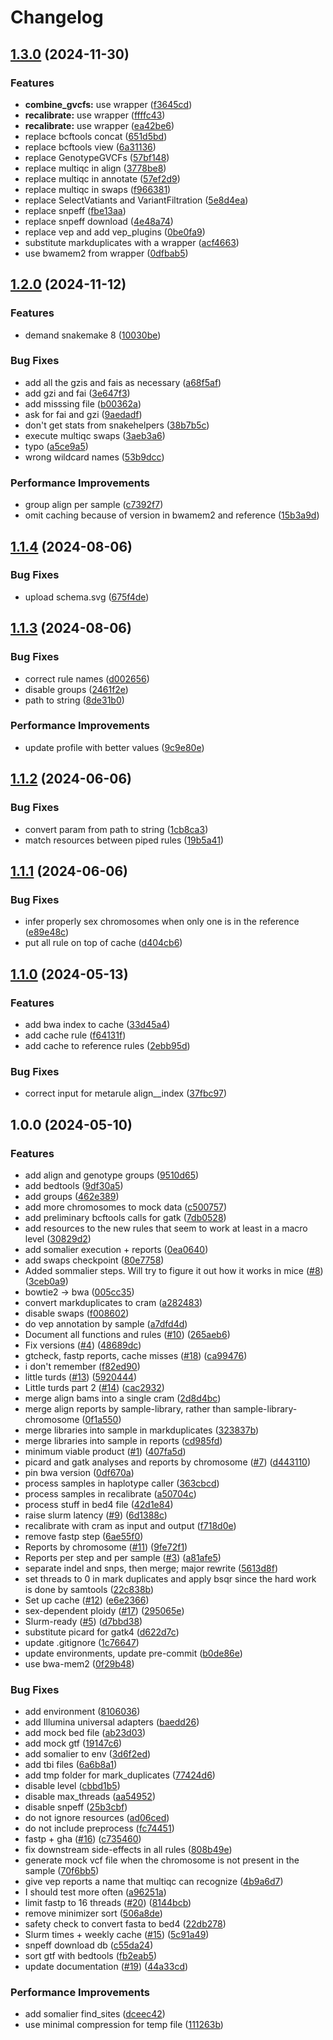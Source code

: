 # Changelog

## [1.3.0](https://github.com/3d-omics/hg_genotype/compare/v1.2.0...v1.3.0) (2024-11-30)


### Features

* **combine_gvcfs:** use wrapper ([f3645cd](https://github.com/3d-omics/hg_genotype/commit/f3645cd0a923268024c4539dd80a5a6961717d0c))
* **recalibrate:** use wrapper ([ffffc43](https://github.com/3d-omics/hg_genotype/commit/ffffc4319341ad5e87c320561c1de434b69e6f1e))
* **recalibrate:** use wrapper ([ea42be6](https://github.com/3d-omics/hg_genotype/commit/ea42be6ae320808d1b445de023988c304b22b8ba))
* replace bcftools concat ([651d5bd](https://github.com/3d-omics/hg_genotype/commit/651d5bd188100f44865dfc15671cc0530c14787c))
* replace bcftools view ([6a31136](https://github.com/3d-omics/hg_genotype/commit/6a311361b04327d2985d9b4e2f889b7efb248bed))
* replace GenotypeGVCFs ([57bf148](https://github.com/3d-omics/hg_genotype/commit/57bf14829d2d9f37e4e3c8ec939963e64ec278ca))
* replace multiqc in align ([3778be8](https://github.com/3d-omics/hg_genotype/commit/3778be85fbeae820f732b966250aaee49fd78f6a))
* replace multiqc in annotate ([57ef2d9](https://github.com/3d-omics/hg_genotype/commit/57ef2d98a28fae9a7eafd46a6cfca663a47cc4b7))
* replace multiqc in swaps ([f966381](https://github.com/3d-omics/hg_genotype/commit/f966381b8bd3da22bf3b7f6eba616793a826f541))
* replace SelectVatiants and VariantFiltration ([5e8d4ea](https://github.com/3d-omics/hg_genotype/commit/5e8d4eaea6dfae255e57ac8187412dec45de3e43))
* replace snpeff ([fbe13aa](https://github.com/3d-omics/hg_genotype/commit/fbe13aad401abeebd7d1185a6e96cc0b97e8a05c))
* replace snpeff download ([4e48a74](https://github.com/3d-omics/hg_genotype/commit/4e48a74a47cd13924ea75a3a0836f8fa7eb8afed))
* replace vep and add vep_plugins ([0be0fa9](https://github.com/3d-omics/hg_genotype/commit/0be0fa9a98b76bf859c42be5951842f223e17dcb))
* substitute markduplicates with a wrapper ([acf4663](https://github.com/3d-omics/hg_genotype/commit/acf46639fa7ec35b57174dc6ea2861670dfc8706))
* use bwamem2 from wrapper ([0dfbab5](https://github.com/3d-omics/hg_genotype/commit/0dfbab52442e1a5b21f59291edb9652768472fc0))

## [1.2.0](https://github.com/3d-omics/hg_genotype/compare/v1.1.4...v1.2.0) (2024-11-12)


### Features

* demand snakemake 8 ([10030be](https://github.com/3d-omics/hg_genotype/commit/10030be50554e148e25b647ff2fedbe7f5b9fdff))


### Bug Fixes

* add all the gzis and fais as necessary ([a68f5af](https://github.com/3d-omics/hg_genotype/commit/a68f5af678a74cc88b517ecfbc1dc52041a479c9))
* add gzi and fai ([3e647f3](https://github.com/3d-omics/hg_genotype/commit/3e647f32f3336653ad2b934602419469c2b64f87))
* add misssing file ([b00362a](https://github.com/3d-omics/hg_genotype/commit/b00362a329722f8b7ef1d91a5db2bcc3d861fbef))
* ask for fai and gzi ([9aedadf](https://github.com/3d-omics/hg_genotype/commit/9aedadf9cad9c39d1768c78d716518410d644820))
* don't get stats from  snakehelpers ([38b7b5c](https://github.com/3d-omics/hg_genotype/commit/38b7b5cb6fed4cb9a84438505def0ec098175593))
* execute multiqc swaps ([3aeb3a6](https://github.com/3d-omics/hg_genotype/commit/3aeb3a6b1bd902aaf6615e3799dde1fb46ca5356))
* typo ([a5ce9a5](https://github.com/3d-omics/hg_genotype/commit/a5ce9a5f9904ab437586127c008db1bb7901698f))
* wrong wildcard names ([53b9dcc](https://github.com/3d-omics/hg_genotype/commit/53b9dcc1827a9a838b64541ec077e0e34dd0155f))


### Performance Improvements

* group align per sample ([c7392f7](https://github.com/3d-omics/hg_genotype/commit/c7392f79e3ea69a4c494f441ad348d5347f2b4e7))
* omit caching because of version in bwamem2 and reference ([15b3a9d](https://github.com/3d-omics/hg_genotype/commit/15b3a9d8613a49579a954e5267e99217e22936ef))

## [1.1.4](https://github.com/3d-omics/hg_genotype/compare/v1.1.3...v1.1.4) (2024-08-06)


### Bug Fixes

* upload schema.svg ([675f4de](https://github.com/3d-omics/hg_genotype/commit/675f4dec7d60fc4ee4245a8231f36a4fa258bed6))

## [1.1.3](https://github.com/3d-omics/hg_genotype/compare/v1.1.2...v1.1.3) (2024-08-06)


### Bug Fixes

* correct rule names ([d002656](https://github.com/3d-omics/hg_genotype/commit/d0026563ddca0a50ef966c37c5eb938f1ff60449))
* disable groups ([2461f2e](https://github.com/3d-omics/hg_genotype/commit/2461f2e1f2b753265776279a499d0c1cec2e44dd))
* path to string ([8de31b0](https://github.com/3d-omics/hg_genotype/commit/8de31b025663ca43827e5ca05e750c8a4e1811d5))


### Performance Improvements

* update profile with better values ([9c9e80e](https://github.com/3d-omics/hg_genotype/commit/9c9e80e74c652bdcb4f75aeeb415ac63384b991b))

## [1.1.2](https://github.com/3d-omics/hg_genotype/compare/v1.1.1...v1.1.2) (2024-06-06)


### Bug Fixes

* convert param from path to string ([1cb8ca3](https://github.com/3d-omics/hg_genotype/commit/1cb8ca39bf10944900d4d97fea4914bab86238f1))
* match resources between piped rules ([19b5a41](https://github.com/3d-omics/hg_genotype/commit/19b5a41cf66f66b8c179619697f5c8e00742df47))

## [1.1.1](https://github.com/3d-omics/hg_genotype/compare/v1.1.0...v1.1.1) (2024-06-06)


### Bug Fixes

* infer properly sex chromosomes when only one is in the reference ([e89e48c](https://github.com/3d-omics/hg_genotype/commit/e89e48c110c9f6f5d5809105a7d1695ac8656194))
* put all rule on top of cache ([d404cb6](https://github.com/3d-omics/hg_genotype/commit/d404cb65b5239022db2c4a17be18b7f37d379bc5))

## [1.1.0](https://github.com/3d-omics/hg_genotype/compare/v1.0.0...v1.1.0) (2024-05-13)


### Features

* add bwa index to cache ([33d45a4](https://github.com/3d-omics/hg_genotype/commit/33d45a4e5f3ff2dee058f5f521a874c6373afad1))
* add cache rule ([f64131f](https://github.com/3d-omics/hg_genotype/commit/f64131f5125790a7c03e94f448d05f8ecde795c3))
* add cache to reference rules ([2ebb95d](https://github.com/3d-omics/hg_genotype/commit/2ebb95d7c4d9abf7ee8f6f02bbd508f6a3a132eb))


### Bug Fixes

* correct input for metarule align__index ([37fbc97](https://github.com/3d-omics/hg_genotype/commit/37fbc972ddcc9fe74d79b2e49280ec0fdc731ddb))

## 1.0.0 (2024-05-10)


### Features

* add align and genotype groups ([9510d65](https://github.com/3d-omics/hg_genotype/commit/9510d654ee16204bcca55e6253ac717f0cea3b2c))
* add bedtools ([9df30a5](https://github.com/3d-omics/hg_genotype/commit/9df30a525ec445d3d890fd2aaaa0dbef5f051a8a))
* add groups ([462e389](https://github.com/3d-omics/hg_genotype/commit/462e3897828ad32b5fb6e5eb5ce96509e67b17de))
* add more chromosomes to mock data ([c500757](https://github.com/3d-omics/hg_genotype/commit/c500757595a824d4165eaa0a290d22bce8f155d9))
* add preliminary bcftools calls for gatk ([7db0528](https://github.com/3d-omics/hg_genotype/commit/7db0528b8e414a9485bc175b2981f58db9c78036))
* add resources to the new rules that seem to work at least in a macro level ([30829d2](https://github.com/3d-omics/hg_genotype/commit/30829d2fbae25fcfad546ba01c66e53fda452006))
* add somalier execution + reports ([0ea0640](https://github.com/3d-omics/hg_genotype/commit/0ea06408dc480e85e0f88391ca78952bcca3329f))
* add swaps checkpoint ([80e7758](https://github.com/3d-omics/hg_genotype/commit/80e7758a30a0da82d557a25b9c91a8a23a3d71fc))
* Added sommalier steps. Will try to figure it out how it works in mice ([#8](https://github.com/3d-omics/hg_genotype/issues/8)) ([3ceb0a9](https://github.com/3d-omics/hg_genotype/commit/3ceb0a967461906bb83230bd9ef0eda45a1ce010))
* bowtie2 -&gt; bwa ([005cc35](https://github.com/3d-omics/hg_genotype/commit/005cc35bd3d7283c01b7e7067c4088586b971247))
* convert markduplicates to cram ([a282483](https://github.com/3d-omics/hg_genotype/commit/a28248352272d71078089d819627d42b2b7980fe))
* disable swaps ([f008602](https://github.com/3d-omics/hg_genotype/commit/f008602acf9a0b3226afda5761cef8efe02d7932))
* do vep annotation by sample ([a7dfd4d](https://github.com/3d-omics/hg_genotype/commit/a7dfd4d965f445451babb72420ea3851da296196))
* Document all functions and rules ([#10](https://github.com/3d-omics/hg_genotype/issues/10)) ([265aeb6](https://github.com/3d-omics/hg_genotype/commit/265aeb6b4f4316972f8151302760397827fee2b5))
* Fix versions ([#4](https://github.com/3d-omics/hg_genotype/issues/4)) ([48689dc](https://github.com/3d-omics/hg_genotype/commit/48689dce58f0a1ea20fdfac1056cf204bb256373))
* gtcheck, fastp reports, cache misses ([#18](https://github.com/3d-omics/hg_genotype/issues/18)) ([ca99476](https://github.com/3d-omics/hg_genotype/commit/ca994764cd21b970d317de9b4a5b085284041018))
* i don't remember ([f82ed90](https://github.com/3d-omics/hg_genotype/commit/f82ed906de8760b0a3a5d5bc631b18a87c1827e1))
* little turds ([#13](https://github.com/3d-omics/hg_genotype/issues/13)) ([5920444](https://github.com/3d-omics/hg_genotype/commit/5920444fef43f94e7a6d5e2acfacf32a2fc3aa8f))
* Little turds part 2 ([#14](https://github.com/3d-omics/hg_genotype/issues/14)) ([cac2932](https://github.com/3d-omics/hg_genotype/commit/cac293261500f64f7521be4ac68308218834f5f5))
* merge align bams into a single cram ([2d8d4bc](https://github.com/3d-omics/hg_genotype/commit/2d8d4bc06d101480661ed77061048a65394c446c))
* merge align reports by sample-library, rather than sample-library-chromosome ([0f1a550](https://github.com/3d-omics/hg_genotype/commit/0f1a550bc7bf88e3246dd4ea3ad0981d580dc66d))
* merge libraries into sample in markduplicates ([323837b](https://github.com/3d-omics/hg_genotype/commit/323837b34e4943f46b63f152bd0571a493689158))
* merge libraries into sample in reports ([cd985fd](https://github.com/3d-omics/hg_genotype/commit/cd985fd7b0a36c20c87d70a4e49131f322353e27))
* minimum viable product ([#1](https://github.com/3d-omics/hg_genotype/issues/1)) ([407fa5d](https://github.com/3d-omics/hg_genotype/commit/407fa5d7e93271f7e75573286c96fc6cf96a20ec))
* picard and gatk analyses and reports by chromosome ([#7](https://github.com/3d-omics/hg_genotype/issues/7)) ([d443110](https://github.com/3d-omics/hg_genotype/commit/d443110943dd685e8a3c3e2157d1ce10d6986cd9))
* pin bwa version ([0df670a](https://github.com/3d-omics/hg_genotype/commit/0df670ab121c4796829ace70dbe622333ac72686))
* process samples in haplotype caller ([363cbcd](https://github.com/3d-omics/hg_genotype/commit/363cbcd6b0429e4adfa8cf2e0d02ef9757e8ab96))
* process samples in recalibrate ([a50704c](https://github.com/3d-omics/hg_genotype/commit/a50704c9ab2d41cd1d7b7572075eb728af6f4229))
* process stuff in bed4 file ([42d1e84](https://github.com/3d-omics/hg_genotype/commit/42d1e842d7044889f17f0690b9db2c1cbbec6e11))
* raise slurm latency ([#9](https://github.com/3d-omics/hg_genotype/issues/9)) ([6d1388c](https://github.com/3d-omics/hg_genotype/commit/6d1388c4d1fc48d95254c3b96bad0126e7a346eb))
* recalibrate with cram as input and output ([f718d0e](https://github.com/3d-omics/hg_genotype/commit/f718d0e7401985ec7aa76493b001719844c1a063))
* remove fastp step ([6ae55f0](https://github.com/3d-omics/hg_genotype/commit/6ae55f05b00e8d39a689d52306f8cd293e3e2875))
* Reports by chromosome ([#11](https://github.com/3d-omics/hg_genotype/issues/11)) ([9fe72f1](https://github.com/3d-omics/hg_genotype/commit/9fe72f19e60a7b1bda607af378e7b63bc54b57ec))
* Reports per step and per sample ([#3](https://github.com/3d-omics/hg_genotype/issues/3)) ([a81afe5](https://github.com/3d-omics/hg_genotype/commit/a81afe514316f429a1fae853403361258120e287))
* separate indel and snps, then merge; major rewrite ([5613d8f](https://github.com/3d-omics/hg_genotype/commit/5613d8f5d786c15dd756e033bd8ede6b7436a881))
* set threads to 0 in mark duplicates and apply bsqr since the hard work is done by samtools ([22c838b](https://github.com/3d-omics/hg_genotype/commit/22c838baa5f4efce24625ab4ad259b00581c84a9))
* Set up cache ([#12](https://github.com/3d-omics/hg_genotype/issues/12)) ([e6e2366](https://github.com/3d-omics/hg_genotype/commit/e6e2366a81a81a281c36fd31636e511c3ccf1430))
* sex-dependent ploidy ([#17](https://github.com/3d-omics/hg_genotype/issues/17)) ([295065e](https://github.com/3d-omics/hg_genotype/commit/295065e3be7ec429e00541a53e46bb34918c26ed))
* Slurm-ready ([#5](https://github.com/3d-omics/hg_genotype/issues/5)) ([d7bbd38](https://github.com/3d-omics/hg_genotype/commit/d7bbd38f21332d9f656d93c55fc4f9954d7eabd8))
* substitute picard for gatk4 ([d622d7c](https://github.com/3d-omics/hg_genotype/commit/d622d7c221ecbaf9db0fa72cd88972c344eccf6f))
* update .gitignore ([1c76647](https://github.com/3d-omics/hg_genotype/commit/1c76647b1a73c7613eb3fafa382669895cc45e5c))
* update environments, update pre-commit ([b0de86e](https://github.com/3d-omics/hg_genotype/commit/b0de86e86b33624ce31dcb3b28ad542ea45ae960))
* use bwa-mem2 ([0f29b48](https://github.com/3d-omics/hg_genotype/commit/0f29b48db1e6d54207af66930fa6c53e76a57fb4))


### Bug Fixes

* add environment ([8106036](https://github.com/3d-omics/hg_genotype/commit/8106036a3e05ce4a6d8671c795119bbb58cec8d4))
* add Illumina universal adapters ([baedd26](https://github.com/3d-omics/hg_genotype/commit/baedd266dcf3de21592b2db2f742bca5230d720f))
* add mock bed file ([ab23d03](https://github.com/3d-omics/hg_genotype/commit/ab23d03952930741370873215e96d4ae78f05fb6))
* add mock gtf ([19147c6](https://github.com/3d-omics/hg_genotype/commit/19147c66fa5a7d73dcccc54609bea50763657a19))
* add somalier to env ([3d6f2ed](https://github.com/3d-omics/hg_genotype/commit/3d6f2ed48b57cae02050302d23693de3fbca5599))
* add tbi files ([6a6b8a1](https://github.com/3d-omics/hg_genotype/commit/6a6b8a145ef518918e2f13e274b892e4d765b181))
* add tmp folder for mark_duplicates ([77424d6](https://github.com/3d-omics/hg_genotype/commit/77424d64db153e2b3222502428b3a759b448f265))
* disable level ([cbbd1b5](https://github.com/3d-omics/hg_genotype/commit/cbbd1b5edf1eb2ca3ffd7c9477aa8ac36fbac59b))
* disable max_threads ([aa54952](https://github.com/3d-omics/hg_genotype/commit/aa549523d93b8d17f4a3757560f2047996342a5e))
* disable snpeff ([25b3cbf](https://github.com/3d-omics/hg_genotype/commit/25b3cbf248092614fdd74c2a5b072277a2433c9e))
* do not ignore resources ([ad06ced](https://github.com/3d-omics/hg_genotype/commit/ad06cedfcc5513ad63eaad83a1c34d546cf21e92))
* do not include preprocess ([fc74451](https://github.com/3d-omics/hg_genotype/commit/fc74451f11fc6e58154a367f9b4cca5ba6497a36))
* fastp + gha ([#16](https://github.com/3d-omics/hg_genotype/issues/16)) ([c735460](https://github.com/3d-omics/hg_genotype/commit/c735460ebe2ebd26d70f46bea4fb68f9b987bf98))
* fix downstream side-effects in all rules ([808b49e](https://github.com/3d-omics/hg_genotype/commit/808b49eaf3efa4fb0bf359be662a622317d0e096))
* generate mock vcf file when the chromosome is not present in the sample ([70f6bb5](https://github.com/3d-omics/hg_genotype/commit/70f6bb5e35bb903bd136615be8eeac3d9e1449ee))
* give vep reports a name that multiqc can recognize ([4b9a6d7](https://github.com/3d-omics/hg_genotype/commit/4b9a6d774347bf102be5aa2d3da01b5c50dc7d82))
* I should test more often ([a96251a](https://github.com/3d-omics/hg_genotype/commit/a96251a8a1f8aece22f29c91f0f941b0fe0599e1))
* limit fastp to 16 threads ([#20](https://github.com/3d-omics/hg_genotype/issues/20)) ([8144bcb](https://github.com/3d-omics/hg_genotype/commit/8144bcbee345838f9139165152d12e026cf63a19))
* remove minimizer sort ([506a8de](https://github.com/3d-omics/hg_genotype/commit/506a8de68ea9da0168d43be3324c1674b7e57351))
* safety check to convert fasta to bed4 ([22db278](https://github.com/3d-omics/hg_genotype/commit/22db278057abeac1758b0fd0681090a163466617))
* Slurm times + weekly cache ([#15](https://github.com/3d-omics/hg_genotype/issues/15)) ([5c91a49](https://github.com/3d-omics/hg_genotype/commit/5c91a49e1acd148ea7806e74a93a1e2ee3cb54a3))
* snpeff download db ([c55da24](https://github.com/3d-omics/hg_genotype/commit/c55da24db165a8d194b8eb2d6b22e171f3ca4135))
* sort gtf with bedtools ([fb2eab5](https://github.com/3d-omics/hg_genotype/commit/fb2eab5074b445a60714f5aa4895ad381d6b3c91))
* update documentation ([#19](https://github.com/3d-omics/hg_genotype/issues/19)) ([44a33cd](https://github.com/3d-omics/hg_genotype/commit/44a33cd0c4d3323749a071f6324c2e1bd6430181))


### Performance Improvements

* add somalier find_sites ([dceec42](https://github.com/3d-omics/hg_genotype/commit/dceec4218192d5fc1e81403168a92c6f894359a1))
* use minimal compression for temp file ([111263b](https://github.com/3d-omics/hg_genotype/commit/111263b64f31486662151318389974fb3245c060))
